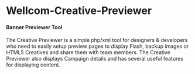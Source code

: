 # Wellcom-Creative-Previewer

#### Banner Previewer Tool



The Creative Previewer is a simple php/xml tool for designers & developers who need to easily setup preview pages to display Flash, backup images or HTML5 Creatives and share them with team members. The Creative Previewer also displays Campaign details and has several useful features for displaying content.